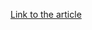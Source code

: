 [Link to the article](https://outpost24.com/blog/threat-context-monthly-april-2025-encrypthub-encryptrat-media-land/)
